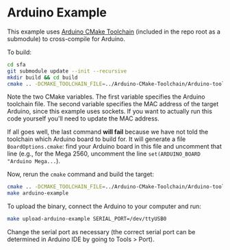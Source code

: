 # Arduino Example

This example uses [Arduino CMake Toolchain](https://github.com/a9183756-gh/Arduino-CMake-Toolchain) (included in the repo root as a submodule) to cross-compile for Arduino.

To build:

```bash
cd sfa
git submodule update --init --recursive
mkdir build && cd build
cmake .. -DCMAKE_TOOLCHAIN_FILE=../Arduino-CMake-Toolchain/Arduino-toolchain.cmake
```

Note the two CMake variables. The first variable specifies the Arduino toolchain file. The second variable specifies the MAC address of the target Arduino, since this example uses sockets. If you want to actually run this code yourself you'll need to update the MAC address.

If all goes well, the last command **will fail** because we have not told the toolchain which Arduino board to build for. It will generate a file `BoardOptions.cmake`: find your Arduino board in this file and uncomment that line (e.g., for the Mega 2560, uncomment the line `set(ARDUINO_BOARD "Arduino Mega...`).

Now, rerun the `cmake` command and build the target:

```bash
cmake .. -DCMAKE_TOOLCHAIN_FILE=../Arduino-CMake-Toolchain/Arduino-toolchain.cmake
make arduino-example
```

To upload the binary, connect the Arduino to your computer and run:

```bash
make upload-arduino-example SERIAL_PORT=/dev/ttyUSB0
```

Change the serial port as necessary (the correct serial port can be determined in Arduino IDE by going to Tools > Port).
